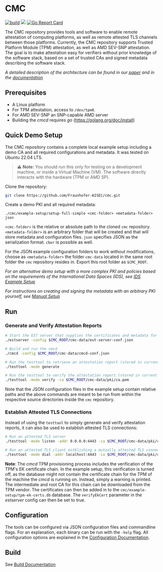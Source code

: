 # CMC

[![build](https://github.com/Fraunhofer-AISEC/cmc/actions/workflows/build.yml/badge.svg)](https://github.com/Fraunhofer-AISEC/cmc/actions/workflows/build.yml)
[![](https://godoc.org/github.com/Fraunhofer-AISEC/cmc?status.svg)](https://pkg.go.dev/github.com/Fraunhofer-AISEC/cmc)
[![Go Report Card](https://goreportcard.com/badge/github.com/Fraunhofer-AISEC/cmc)](https://goreportcard.com/report/github.com/Fraunhofer-AISEC/cmc)

The CMC repository provides tools and software to enable remote attestation of computing platforms,
as well as remote attested TLS channels between those platforms. Currently, the CMC repository
supports Trusted Platform Module (TPM) attestation, as well as AMD SEV-SNP attestation. The goal
is to make attestation easy for verifiers without prior knowledge of the software stack, based
on a set of trusted CAs and signed metadata describing the software stack.

*A detailed description of the architecture can be found in our*
*[paper](https://dl.acm.org/doi/pdf/10.1145/3600160.3600171) and in the*
*[documentation](doc/Architecture.md)*

## Prerequisites

- A Linux platform
- For TPM attestation, access to ```/dev/tpm0```.
- For AMD SEV-SNP an SNP-capable AMD server
- Building the *cmcd* requires *go* (https://golang.org/doc/install)

## Quick Demo Setup

The CMC repository contains a complete local example setup including a demo CA and all required
configurations and metadata. It was tested on Ubuntu 22.04 LTS.

> :warning: **Note:** You should run this only for testing on a development machine, or inside
> a Virtual Machine (VM). The software directly interacts with the hardware (TPM or AMD SP).

Clone the repository:
```sh
git clone https://github.com/Fraunhofer-AISEC/cmc.git
```
Create a demo PKI and all required metadata:
```
./cmc/example-setup/setup-full-simple <cmc-folder> <metadata-folder> json
```
`<cmc-folder>` is the relative or absolute path to the cloned `cmc` repository.
`<metadata-folder>` is an arbitrary folder that will be created and that will store metadata and
configuration files. `json` specifies JSON as the serialization format. `cbor` is possible as well.

For the JSON example configuration folders to work without modifications, choose as `<metadata-folder>`
the folder `cmc-data` located in the same root folder the `cmc` repository resides in.
Export this root folder as `$CMC_ROOT`.

*For an alternative demo setup with a more complex PKI and policies based on the requirements of*
*the International Data Spaces (IDS), see [IDS Example Setup](./doc/ids-example-setup.md)*

*For instructions on creating and signing the metadata with an arbitrary PKI yourself,*
*see [Manual Setup](./doc/manual-setup.md)*

## Run

### Generate and Verify Attestation Reports

```sh
# Start the EST server that supplies the certificates and metadata for the cmcd
./estserver -config $CMC_ROOT/cmc-data/est-server-conf.json

# Build and run the cmcd
./cmcd -config $CMC_ROOT/cmc-data/cmcd-conf.json

# Run the testtool to retrieve an attestation report (stored in current folder unless otherwise specified)
./testtool -mode generate

# Run the testtool to verify the attestation report (stored in current folder unless otherwise specified)
./testtool -mode verify -ca $CMC_ROOT/cmc-data/pki/ca.pem
```

Note that the JSON configuration files in the example setup contain relative paths and the
above commands are meant to be run from within the respective source directories inside the
`cmc` repository.

### Establish Attested TLS Connections

Instead of using the `testtool` to simply generate and verify attestation reports, it can also
be used to establish attested TLS connections:

```sh
# Run an attested TLS server
./testtool -mode listen -addr 0.0.0.0:4443 -ca $CMC_ROOT/cmc-data/pki/ca.pem -mtls

# Run an attested TLS client estblishing a mutually attested TLS connection to the server
./testtool -mode dial -addr localhost:4443 -ca $CMC_ROOT/cmc-data/pki/ca.pem -mtls
```

**Note**: The *cmcd* TPM provisioning process includes the verification of the TPM's EK certificate
chain. In the example setup, this verification is turned off, as the database might not contain
the certificate chain for the TPM of the machine the *cmcd* is running on. Instead, simply a
warning is printed. The intermediate and root CA for this chain can be downloaded from the TPM
vendor. The certificates can then be added in to the ```cmc/example-setup/tpm-ek-certs.db```
database. The ```verifyEkCert``` parameter in the *estserver* config can then be set to true.

## Configuration

The tools can be configured via JSON configuration files and commandline flags. For an explanation,
each binary can be run with the `-help` flag. All configuration options are explained in the
[Configuration Documentation](./doc/configuration.md).

## Build

See [Build Documentation](./doc/build.md)
